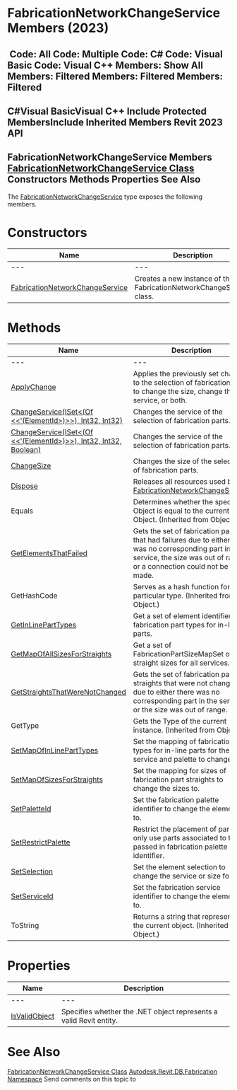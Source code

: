 # FabricationNetworkChangeService Members (2023)

﻿
 Code: All Code: Multiple Code: C# Code: Visual Basic Code: Visual C++  Members: Show All Members: Filtered Members: Filtered Members: Filtered   
---  
C#Visual BasicVisual C++
Include Protected MembersInclude Inherited Members
Revit 2023 API  
---  
FabricationNetworkChangeService Members  
[FabricationNetworkChangeService Class](ddd58cb0-54bc-a864-9688-b890a7140112.md "FabricationNetworkChangeService Class") Constructors Methods Properties See Also  
---  
The [FabricationNetworkChangeService](ddd58cb0-54bc-a864-9688-b890a7140112.md "FabricationNetworkChangeService Class") type exposes the following members.
# Constructors
| Name | Description |
| --- | --- |
| --- | --- | --- |
| [FabricationNetworkChangeService](bfcb69c6-abb2-8224-bee1-21db51c852ce.md "FabricationNetworkChangeService Constructor") | Creates a new instance of the FabricationNetworkChangeService class. |

# Methods
| Name | Description |
| --- | --- |
| --- | --- | --- |
| [ApplyChange](f9b261dc-80f8-00c9-425c-973d325a4379.md "ApplyChange Method") | Applies the previously set changes to the selection of fabrication parts to change the size, change the service, or both. |
| [ChangeService(ISet<(Of <<'(ElementId>)>>), Int32, Int32)](17ab8b80-947b-8205-a8d9-11e033a06b08.md "ChangeService Method \(ISet\(ElementId\), Int32, Int32\)") | Changes the service of the selection of fabrication parts. |
| [ChangeService(ISet<(Of <<'(ElementId>)>>), Int32, Int32, Boolean)](a5b4b046-ce67-bbaa-5107-cb72bae4595f.md "ChangeService Method \(ISet\(ElementId\), Int32, Int32, Boolean\)") | Changes the service of the selection of fabrication parts. |
| [ChangeSize](0b1e1aab-20f8-9de3-bbe7-9f5b5ab9c1ed.md "ChangeSize Method") | Changes the size of the selection of fabrication parts. |
| [Dispose](737c2175-ad3e-ca2b-e410-3ec745b55c7f.md "Dispose Method") | Releases all resources used by the [FabricationNetworkChangeService](ddd58cb0-54bc-a864-9688-b890a7140112.md "FabricationNetworkChangeService Class") |
| Equals | Determines whether the specified Object is equal to the current Object. (Inherited from Object.) |
| [GetElementsThatFailed](7bc30db4-1cae-1acb-c346-d164d5b90822.md "GetElementsThatFailed Method") | Gets the set of fabrication parts that had failures due to either there was no corresponding part in the service, the size was out of range, or a connection could not be made. |
| GetHashCode | Serves as a hash function for a particular type.  (Inherited from Object.) |
| [GetInLinePartTypes](c7ae31f2-0158-7673-64a8-2b983f8b37bf.md "GetInLinePartTypes Method") | Get a set of element identifiers of fabrication part types for in-line parts. |
| [GetMapOfAllSizesForStraights](34ceb348-135f-4349-b04d-814763d3bff7.md "GetMapOfAllSizesForStraights Method") | Get a set of FabricationPartSizeMapSet of all straight sizes for all services. |
| [GetStraightsThatWereNotChanged](644c47d9-806b-cd68-bf3e-0f8997c89f50.md "GetStraightsThatWereNotChanged Method") | Gets the set of fabrication part straights that were not changed due to either there was no corresponding part in the service or the size was out of range. |
| GetType | Gets the Type of the current instance. (Inherited from Object.) |
| [SetMapOfInLinePartTypes](433425ef-b5ae-6049-e67c-8149736c51ef.md "SetMapOfInLinePartTypes Method") | Set the mapping of fabrication part types for in-line parts for the service and palette to change to. |
| [SetMapOfSizesForStraights](3bf6d1da-663c-96e7-ec90-0b82f90efebb.md "SetMapOfSizesForStraights Method") | Set the mapping for sizes of fabrication part straights to change the sizes to. |
| [SetPaletteId](cb8405ce-67de-cea2-abda-a83b2053e0fc.md "SetPaletteId Method") | Set the fabrication palette identifier to change the elements to. |
| [SetRestrictPalette](0785a691-501f-5647-cbd3-95cd75c5e707.md "SetRestrictPalette Method") | Restrict the placement of parts to only use parts associated to the passed in fabrication palette identifier. |
| [SetSelection](f27088a0-3ee2-0a54-4051-e81b0e4a63f7.md "SetSelection Method") | Set the element selection to change the service or size for. |
| [SetServiceId](dc16382e-84f3-a3f0-c302-abc334133d2e.md "SetServiceId Method") | Set the fabrication service identifier to change the elements to. |
| ToString | Returns a string that represents the current object. (Inherited from Object.) |

# Properties
| Name | Description |
| --- | --- |
| --- | --- | --- |
| [IsValidObject](77837193-60c4-1bd5-fd55-eaf3c08a965d.md "IsValidObject Property") | Specifies whether the .NET object represents a valid Revit entity. |

# See Also
[FabricationNetworkChangeService Class](ddd58cb0-54bc-a864-9688-b890a7140112.md "FabricationNetworkChangeService Class")
[Autodesk.Revit.DB.Fabrication Namespace](49e74a25-7ea1-efa6-548a-a3c3d0655e43.md "Autodesk.Revit.DB.Fabrication Namespace")
Send comments on this topic to 